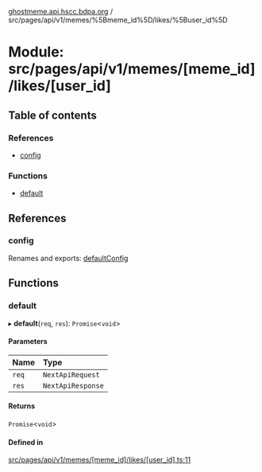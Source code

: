 [ghostmeme.api.hscc.bdpa.org][1] /
src/pages/api/v1/memes/%5Bmeme_id%5D/likes/%5Buser_id%5D

# Module: src/pages/api/v1/memes/\[meme_id]/likes/\[user_id]

## Table of contents

### References

- [config][2]

### Functions

- [default][3]

## References

### config

Renames and exports: [defaultConfig][4]

## Functions

### default

▸ **default**(`req`, `res`): `Promise`<`void`>

#### Parameters

| Name  | Type              |
| :---- | :---------------- |
| `req` | `NextApiRequest`  |
| `res` | `NextApiResponse` |

#### Returns

`Promise`<`void`>

#### Defined in

[src/pages/api/v1/memes/\[meme_id\]/likes/\[user_id\].ts:11][5]

[1]: ../README.md
[2]: src_pages_api_v1_memes__meme_id__likes__user_id_.md#config
[3]: src_pages_api_v1_memes__meme_id__likes__user_id_.md#default
[4]: src_backend_middleware.md#defaultconfig

[5]:
https://github.com/nhscc/ghostmeme.api.hscc.bdpa.org/blob/bc222b4/src/pages/api/v1/memes/[meme_id]/likes/[user_id].ts#L11
